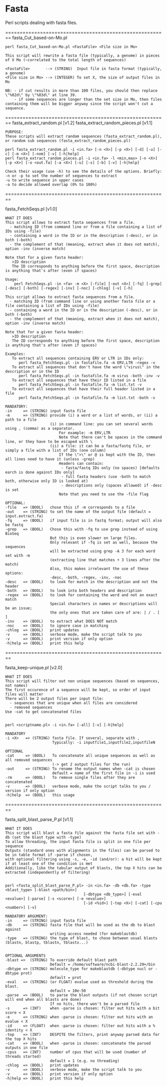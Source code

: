 Fasta
=====

Perl scripts dealing with fasta files.

========================================================
fasta_Cut_based-on-Mo.pl

	perl fasta_Cut_based-on-Mo.pl <FastaFile> <File size in Mo>
	
	This script will rewrite a fasta file (typically, a genome) in pieces of X Mo (~correlated to the total length of sequences)
	
	<FastaFile>       --> (STRING)  Input file in fasta format (typically, a genome)
	<File size in Mo> --> (INTEGER) To set X, the size of output files in Mo 
	
	NB: - if cut results in more than 100 files, you should then replace \"%02d\" by \"%03d\" at line 39.
	    - if some sequences are longer than the set size in Mo, then files containing them will be bigger anyway since the script won't cut a sequence.

========================================================
fasta_extract_random.pl [v1.2] 
fasta_extract_random_pieces.pl [v1.1]

    PURPOSE:
    These scripts will extract random sequences (fasta_extract_random.pl), 
    or random sub sequences (fasta_extract_random_pieces.pl)
    
	perl fasta_extract_random.pl -i <in.fa> [-n <X>] [-p <X>] [-d] [-u] [-c] [-m <X>] [-nom] [-v] [-h|help]
	perl fasta_extract_random_pieces.pl -i <in.fa> -l <min,max> [-n <X>] [-p <X>] [-o <out.fa] [-a <X>] [-u] [-s] [-b] [-v] [-h|help]
    
    Check their usage (use -h) to see the details of the options. Briefly:
    -n or -p to set the number of sequences to extract
    -u to write sequence in upper cases
    -a to decide allowed overlap (0% to 100%)

========================================================

fasta_FetchSeqs.pl [v1.0]

	WHAT IT DOES
	This script allows to extract fasta sequences from a file.
	  - matching ID (from command line or from a file containing a list of IDs using -file)
	  - containing a word in the ID or in the description (-desc), or in both (-both)
	  - the complement of that (meaning, extract when it does not match), option -inv (inverse match)
	
	Note that for a given fasta header:
	   >ID description
	   The ID corresponds to anything before the first space, description is anything that's after (even if spaces)
	
	Usage:
		perl FetchSeqs.pl -in <fa> -m <X> [-file] [-out <X>] [-fq] [-grep] [-desc] [-both] [-regex] [-inv] [-noc] [-chlog] [-v] [-h]
	
	This script allows to extract fasta sequences from a file.
	  - matching ID (from command line or using another fasta file or a file containing a list of IDs using -file)
	  - containing a word in the ID or in the description (-desc), or in both (-both)
	  - the complement of that (meaning, extract when it does not match), option -inv (inverse match)
	
	Note that for a given fasta header:
	   >ID description
	   The ID corresponds to anything before the first space, description is anything that's after (even if spaces)
	
	Examples:
	   To extract all sequences containing ERV or LTR in IDs only:
		  perl fasta_FetchSeqs.pl -in fastafile.fa -m ERV,LTR -regex -v
	   To extract all sequences that don't have the word \"virus\" in the description or in the ID
		  perl fasta_FetchSeqs.pl -in fastafile.fa -m virus -both -inv -v
	   To extract all sequences that have their ID listed in a file
		  perl fasta_FetchSeqs.pl -in fastafile.fa -m list.txt -v
	   To extract all sequences that have their full header listed in a file
		  perl fasta_FetchSeqs.pl -in fastafile.fa -m list.txt -both -v
		
    MANDATORY:	
    -in     => (STRING) input fasta file
    -m      => (STRING) provide (i) a word or a list of words, or (ii) a path to a file
                        (i) in command line: you can set several words using , (comma) as a separator.
                            For example: -m ERV,LTR
                            Note that there can't be spaces in the command line, or they have to be escaped with \
                        (ii) a file: it can be a fasta/fastq file, or simply a file with a list of IDs (one column)
                            If the \">\" or @ is kept with the ID, then all lines need to have it (unless -grep)
                            Headers can contain:
                             - fasta/fastq IDs only (no spaces) [defaults earch is done against IDs only]
                             - full fasta headers (use -both to match both, otherwise only ID is looked at)
                             - descriptions only (spaces allowed) if -desc is set
                            Note that you need to use the -file flag

    OPTIONAL:
    -file   => (BOOL)   chose this if -m corresponds to a file                      
    -out    => (STRING) to set the name of the output file (default = input.extract.fa) 
    -fq     => (BOOL)   if input file is in fastq format; output will also be fastq
    -grep   => (BOOL)   Chose this with -fq to use grep instead of using BioSeq
    					But this is even slower on large files.
						Only relevant if -fq is set as well, because the sequences
						will be extracted using grep -A 3 for each word set with -m
						(extracting line that matches + 3 lines after the match)
                        Also, this makes irrelevant the use of these options:
                        -desc, -both, -regex, -inv, -noc
    -desc   => (BOOL)   to look for match in the description and not the header
    -both   => (BOOL)   to look into both headers and description   
    -regex  => (BOOL)   to look for containing the word and not an exact match
                        Special characters in names or descriptions will be an issue;
                        the only ones that are taken care of are: | / . [ ] 
    -inv    => (BOOL)   to extract what DOES NOT match
    -noc    => (BOOL)   to ignore case in matching  
    -chlog  => (BOOL)   print updates
    -v      => (BOOL)   verbose mode, make the script talk to you
    -v      => (BOOL)   print version if only option
    -h|help => (BOOL)   print this help

========================================================

fasta_keep-unique.pl [v2.0]

	WHAT IT DOES
    This script will filter out non unique sequences (based on sequences, not names)
    The first occurence of a sequence will be kept, so order of input files will matter
    There will be 2 output files per input file: 
      - sequences that are unique when all files are considered
      - removed sequences
    Use -cat to get concatenated files

    
    perl <scriptname.pl> -i <in.fa> [-all] [-v] [-h|help]
     
    MANDATORY	
    -i <X>   => (STRING) fasta file. If several, separate with ,
                         Typically: -i inputfile1,inputfile2,inputfileN
    
    OPTIONAL
    -cat     => (BOOL)   To concatenate all unique sequences as well as all removed sequences 
                         (-> get 2 output files for the run)
    -out     => (STRING) To rename the output names when -cat is chosen
                         default = name of the first file in -i is used
    -rm      => (BOOL)   To remove single files after they are concatenated
    -v       => (BOOL)   verbose mode, make the script talks to you / version if only option
    -h|help  => (BOOL)   this usage
    
========================================================

fasta_split_blast_parse_P.pl [v1.1]

	WHAT IT DOES
	This script will blast a fasta file against the fasta file set with -db (set the blast type with -type)
	To allow threading, the input fasta file is split in one file per sequence
	Outputs (standard ones with alignments in the files) can be parsed to be in table format if -parse if chosen, 
	with optional filtering using -s, -e, -id (and/or): a hit will be kept if at least one of the condition is met
	Additionally, like the tabular output of blasts, the top X hits can be extracted (independently of filtering)
	
	
	perl <fasta_split_blast_parse_P.pl> -in <in.fa> -db <db.fa> -type <blast_type> [-blast <path/bin>] 
	                                   [-dbtype <db_type>] [-eval <evalue>] [-parse] [-s <score>] [-e <evalue>] 
	                                   [-id <%id>] [-top <X>] [-cat] [-cpu <number>] [-v]

    MANDATORY ARGUMENT:	
    -in     => (STRING) input fasta file
    -db     => (STRING) fasta file that will be used as the db to blast against
                        writing access needed (for makeblastdb)
    -type   => (STRING) the type of blast, to chose between usual blasts (blastn, blastp, tblastn, tblastx...)

	  
    OPTIONAL ARGUMENTS
    -blast =>  (STRING) To override default blast path
                        Default = /home/software/ncbi-blast-2.2.29+/bin
    -dbtype => (STRING) molecule_type for makeblastdb (-dbtype nucl or -dbtype prot)
                        default = prot      
    -eval   => (STRING) (or FLOAT) evalue used as threshold during the blast. 
                        default = 10e-50
    -parse  => (BOOL)   to parse the blast outputs (if not chosen script will end when all blasts are done)
                        If no hits, there won't be a parsed file
    -s      => (INT)    when -parse is chosen: filter out hits with a bit score < X  
    -e      => (STRING) when -parse is chosen: filter out hits with an evalue < X
    -id     => (FLOAT)  when -parse is chosen: filter out hits with a % identity < X 
    -top    => (INT)    DESPITE the filters, print anyway parsed data for the top X hits
    -cat    => (BOOL)   when -parse is chosen: concatenate the parsed outputs in one file
    -cpus   => (INT)    number of cpus that will be used (number of threads started)
                        default = 1 (e.g. no threading)
    -chlog  => (BOOL)   print updates
    -v      => (BOOL)   verbose mode, make the script talk to you
    -v      => (BOOL)   print version if only option
    -h|help => (BOOL)   print this help

